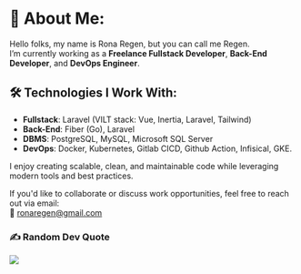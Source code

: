 
# 💫 About Me:

Hello folks, my name is Rona Regen, but you can call me Regen.  
I’m currently working as a **Freelance Fullstack Developer**, **Back-End Developer**, and **DevOps Engineer**.  

## 🛠️ Technologies I Work With:
- **Fullstack**: Laravel (VILT stack: Vue, Inertia, Laravel, Tailwind)  
- **Back-End**: Fiber (Go), Laravel  
- **DBMS**: PostgreSQL, MySQL, Microsoft SQL Server  
- **DevOps**: Docker, Kubernetes, Gitlab CICD, Github Action, Infisical, GKE.  

I enjoy creating scalable, clean, and maintainable code while leveraging modern tools and best practices.  

If you'd like to collaborate or discuss work opportunities, feel free to reach out via email:  
📧 ronaregen@gmail.com





### ✍️ Random Dev Quote
![](https://quotes-github-readme.vercel.app/api?type=horizontal&theme=radical)

